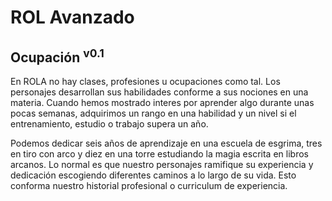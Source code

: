 # ROL Avanzado
## Ocupación <sup>v0.1</sup>

En ROLA no hay clases, profesiones u ocupaciones como tal. Los personajes desarrollan sus habilidades conforme a sus nociones en una materia. Cuando hemos mostrado interes por aprender algo durante unas pocas semanas, adquirimos un rango en una habilidad y un nivel si el entrenamiento, estudio o trabajo supera un año.

Podemos dedicar seis años de aprendizaje en una escuela de esgrima, tres en tiro con arco y diez en una torre estudiando la magia escrita en libros arcanos. Lo normal es que nuestro personajes ramifique su experiencia y dedicación escogiendo diferentes caminos a lo largo de su vida. Esto conforma nuestro historial profesional o curriculum de experiencia.
